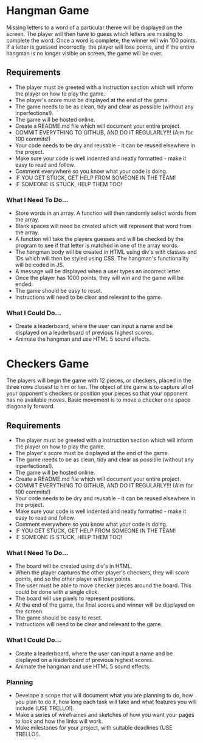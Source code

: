 # Hangman Game
Missing letters to a word of a particular theme will be displayed on the screen. The player will then have to guess which letters are missing to complete the word. Once a word is complete, the winner will win 100 points. If a letter is guessed incorrectly, the player will lose points, and if the entire hangman is no longer visible on screen, the game will be over.

## Requirements
* The player must be greeted with a instruction section which will inform the player on how to play the game.
* The player's score must be displayed at the end of the game.
* The game needs to be as clean, tidy and clear as possible (without any inperfections!).
* The game will be hosted online.
* Create a README.md file which will document your entire project.
* COMMIT EVERYTHING TO GITHUB, AND DO IT REGULARLY!!! (Aim for 100 commits!)
* Your code needs to be dry and reusable - it can be reused elsewhere in the project.
* Make sure your code is well indented and neatly formatted - make it easy to read and follow.
* Comment everywhere so you know what your code is doing.
* IF YOU GET STUCK, GET HELP FROM SOMEONE IN THE TEAM!
* IF SOMEONE IS STUCK, HELP THEM TOO!

### What I Need To Do...
* Store words in an array. A function will then randomly select words from the array.
* Blank spaces will need be created which will represent that word from the array.
* A function will take the players guesses and will be checked by the program to see if that letter is matched in one of the array words.
* The hangman body will be created in HTML using div's with classes and IDs which will then be styled using CSS. The hangman's functionality will be coded in JS.
* A message will be displayed when a user types an incorrect letter.
* Once the player has 1000 points, they will win and the game will be ended.
* The game should be easy to reset.
* Instructions will need to be clear and relevant to the game.

### What I Could Do...
* Create a leaderboard, where the user can input a name and be displayed on a leaderboard of previous highest scores.
* Animate the hangman and use HTML 5 sound effects.

# Checkers Game
The players will begin the game with 12 pieces, or checkers, placed in the three rows closest to him or her. The object of the game is to capture all of your opponent's checkers or position your pieces so that your opponent has no available moves. Basic movement is to move a checker one space diagonally forward.

## Requirements
* The player must be greeted with a instruction section which will inform the player on how to play the game.
* The player's score must be displayed at the end of the game.
* The game needs to be as clean, tidy and clear as possible (without any inperfections!).
* The game will be hosted online.
* Create a README.md file which will document your entire project.
* COMMIT EVERYTHING TO GITHUB, AND DO IT REGULARLY!!! (Aim for 100 commits!)
* Your code needs to be dry and reusable - it can be reused elsewhere in the project.
* Make sure your code is well indented and neatly formatted - make it easy to read and follow.
* Comment everywhere so you know what your code is doing.
* IF YOU GET STUCK, GET HELP FROM SOMEONE IN THE TEAM!
* IF SOMEONE IS STUCK, HELP THEM TOO!

### What I Need To Do...
* The board will be created using div's in HTML.
* When the player captures the other player's checkers, they will score points, and so the other player will lose points.
* The user must be able to move checker pieces around the board. This could be done with a single click.
* The board will use pixels to represent positions.
* At the end of the game, the final scores and winner will be displayed on the screen.
* The game should be easy to reset.
* Instructions will need to be clear and relevant to the game.

### What I Could Do...
* Create a leaderboard, where the user can input a name and be displayed on a leaderboard of previous highest scores.
* Animate the hangman and use HTML 5 sound effects.

### Planning
* Develope a scope that will document what you are planning to do, how you plan to do it, how long each task will take and what features you will include (USE TRELLO!).
* Make a series of wireframes and sketches of how you want your pages to look and how the links will work.
* Make milestones for your project, with suitable deadlines (USE TRELLO!).